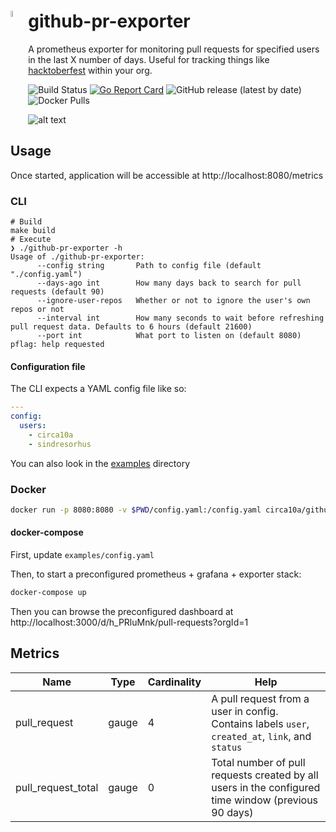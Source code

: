 # <img src="https://github.githubassets.com/images/modules/logos_page/GitHub-Mark.png" height="5%" width="5%" align="left"/> github-pr-exporter

A prometheus exporter for monitoring pull requests for specified users in the last X number of days. Useful for tracking things like [hacktoberfest](https://hacktoberfest.digitalocean.com/) within your org.

![Build Status](https://github.com/circa10a/github-pr-exporter/workflows/deploy/badge.svg)
[![Go Report Card](https://goreportcard.com/badge/github.com/circa10a/github-pr-exporter)](https://goreportcard.com/report/github.com/circa10a/github-pr-exporter)
![GitHub release (latest by date)](https://img.shields.io/github/v/release/circa10a/github-pr-exporter?style=plastic)
![Docker Pulls](https://img.shields.io/docker/pulls/circa10a/github-pr-exporter?style=plastic)

![alt text](https://i.imgur.com/Ur1N1S5.png)

## Usage

Once started, application will be accessible at http://localhost:8080/metrics

### CLI

```log
# Build
make build
# Execute
❯ ./github-pr-exporter -h
Usage of ./github-pr-exporter:
      --config string       Path to config file (default "./config.yaml")
      --days-ago int        How many days back to search for pull requests (default 90)
      --ignore-user-repos   Whether or not to ignore the user's own repos or not
      --interval int        How many seconds to wait before refreshing pull request data. Defaults to 6 hours (default 21600)
      --port int            What port to listen on (default 8080)
pflag: help requested
```

#### Configuration file

The CLI expects a YAML config file like so:

```yaml
---
config:
  users:
    - circa10a
    - sindresorhus
```

You can also look in the [examples](/examples) directory

### Docker

```bash
docker run -p 8080:8080 -v $PWD/config.yaml:/config.yaml circa10a/github-pr-exporter
```

#### docker-compose

First, update `examples/config.yaml`

Then, to start a preconfigured prometheus + grafana + exporter stack:

```bash
docker-compose up
```

Then you can browse the preconfigured dashboard at http://localhost:3000/d/h_PRluMnk/pull-requests?orgId=1

## Metrics

| Name               | Type  | Cardinality  | Help                                                                                                |
|--------------------|-------|--------------|-----------------------------------------------------------------------------------------------------|
| pull_request       | gauge | 4            | A pull request from a user in config. Contains labels `user`, `created_at`, `link`, and `status`    |
| pull_request_total | gauge | 0            | Total number of pull requests created by all users in the configured time window (previous 90 days) |
